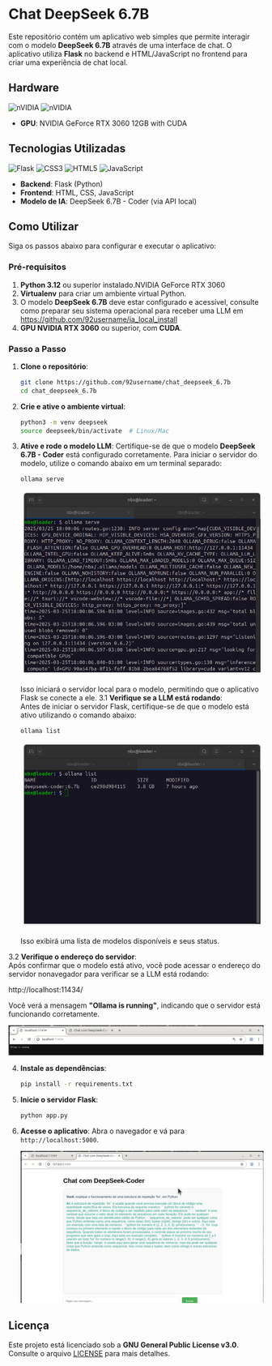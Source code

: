 # Chat DeepSeek 6.7B

Este repositório contém um aplicativo web simples que permite interagir com o modelo **DeepSeek 6.7B** através de uma interface de chat. O aplicativo utiliza **Flask** no backend e HTML/JavaScript no frontend para criar uma experiência de chat local.

## Hardware

![nVIDIA](https://img.shields.io/badge/nVIDIA-%2376B900.svg?style=for-the-badge&logo=nVIDIA&logoColor=white) ![nVIDIA](https://img.shields.io/badge/cuda-000000.svg?style=for-the-badge&logo=nVIDIA&logoColor=green) 

- **GPU**: NVIDIA GeForce RTX 3060 12GB with CUDA

## Tecnologias Utilizadas

![Flask](https://img.shields.io/badge/flask-%23000.svg?style=for-the-badge&logo=flask&logoColor=white) ![CSS3](https://img.shields.io/badge/css3-%231572B6.svg?style=for-the-badge&logo=css3&logoColor=white) ![HTML5](https://img.shields.io/badge/html5-%23E34F26.svg?style=for-the-badge&logo=html5&logoColor=white) ![JavaScript](https://img.shields.io/badge/JavaScript-323330?style=for-the-badge&logo=javascript&logoColor=F7DF1E)

- **Backend**: Flask (Python)
- **Frontend**: HTML, CSS, JavaScript
- **Modelo de IA**: DeepSeek 6.7B - Coder (via API local)

## Como Utilizar

Siga os passos abaixo para configurar e executar o aplicativo:

### Pré-requisitos

1. **Python 3.12** ou superior instalado.NVIDIA GeForce RTX 3060
2. **Virtualenv** para criar um ambiente virtual Python.
3. O modelo **DeepSeek 6.7B** deve estar configurado e acessível, consulte como preparar seu sistema operacional para receber uma LLM em https://github.com/92username/ia_local_install
4. **GPU NVIDIA RTX 3060** ou superior, com **CUDA**.

### Passo a Passo

1. **Clone o repositório**:
   ```bash
   git clone https://github.com/92username/chat_deepseek_6.7b
   cd chat_deepseek_6.7b
   ```

2. **Crie e ative o ambiente virtual**:
   ```bash
   python3 -m venv deepseek
   source deepseek/bin/activate  # Linux/Mac
   ```

3. **Ative e rode o modelo LLM**:
   Certifique-se de que o modelo **DeepSeek 6.7B - Coder** está configurado corretamente. Para iniciar o servidor do modelo, utilize o comando abaixo em um terminal separado:

   ```bash
   ollama serve
   ```

   ![Terminal](img/ollama_serve.png)

   Isso iniciará o servidor local para o modelo, permitindo que o aplicativo Flask se conecte a ele.
3.1 **Verifique se a LLM está rodando**:  
   Antes de iniciar o servidor Flask, certifique-se de que o modelo está ativo utilizando o comando abaixo:  

   ```bash
   ollama list
   ```  

   ![$ ollama list](img/ollama_list.png)

   Isso exibirá uma lista de modelos disponíveis e seus status.

3.2 **Verifique o endereço do servidor**:  
   Após confirmar que o modelo está ativo, você pode acessar o endereço do servidor nonavegador para verificar se a LLM está rodando:  

      
   http://localhost:11434/
      

   Você verá a mensagem **"Ollama is running"**, indicando que o servidor está funcionando corretamente.

   ![Ollama is Running! ](img/ollama_is_running.png)

4. **Instale as dependências**:

   ```bash
   pip install -r requirements.txt
   ```
   
5. **Inicie o servidor Flask**:
   ```bash
   python app.py
   ```

6. **Acesse o aplicativo**:
   Abra o navegador e vá para `http://localhost:5000`.

   ![Front End](img/chat_fe.png)

## Licença

Este projeto está licenciado sob a **GNU General Public License v3.0**. Consulte o arquivo [LICENSE](LICENSE) para mais detalhes.
